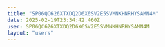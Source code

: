 ```yaml
---
title: "SP06QC626XTXDQ2D6X6SV2E5SVMNKHNRHYSAMN4M"
date: 2025-02-19T23:34:42.460Z
user: SP06QC626XTXDQ2D6X6SV2E5SVMNKHNRHYSAMN4M
layout: "users"
---
```

    